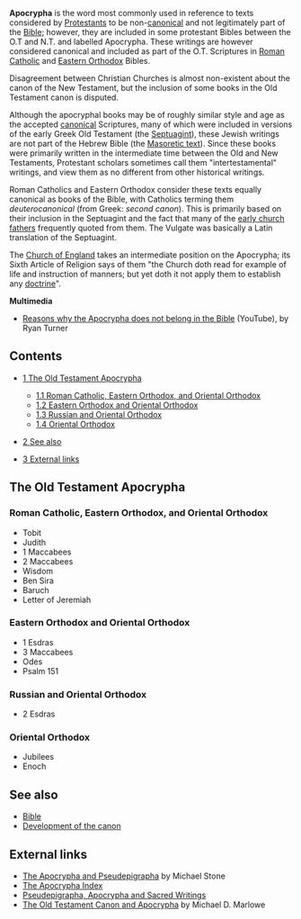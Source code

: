 **Apocrypha** is the word most commonly used in reference to texts
considered by [Protestants](Protestantism "Protestantism") to be
non-[canonical](Development_of_the_canon "Development of the canon")
and not legitimately part of the [Bible](Bible "Bible"); however,
they are included in some protestant Bibles between the O.T and
N.T. and labelled Apocrypha. These writings are however considered
canonical and included as part of the O.T. Scriptures in
[Roman Catholic](Roman_Catholic "Roman Catholic") and
[Eastern Orthodox](Eastern_Orthodox "Eastern Orthodox") Bibles.

Disagreement between Christian Churches is almost non-existent
about the canon of the New Testament, but the inclusion of some
books in the Old Testament canon is disputed.

Although the apocryphal books may be of roughly similar style and
age as the accepted
[canonical](Development_of_the_canon "Development of the canon")
Scriptures, many of which were included in versions of the early
Greek Old Testament (the [Septuagint](Septuagint "Septuagint")),
these Jewish writings are not part of the Hebrew Bible (the
[Masoretic text](Masoretic_text "Masoretic text")). Since these
books were primarily written in the intermediate time between the
Old and New Testaments, Protestant scholars sometimes call them
"intertestamental" writings, and view them as no different from
other historical writings.

Roman Catholics and Eastern Orthodox consider these texts equally
canonical as books of the Bible, with Catholics terming them
*deuterocanonical* (from Greek: *second canon*). This is primarily
based on their inclusion in the Septuagint and the fact that many
of the
[early church fathers](Early_church_fathers "Early church fathers")
frequently quoted from them. The Vulgate was basically a Latin
translation of the Septuagint.

The [Church of England](Church_of_England "Church of England")
takes an intermediate position on the Apocrypha; its Sixth Article
of Religion says of them "the Church doth read for example of life
and instruction of manners; but yet doth it not apply them to
establish any [doctrine](Doctrine "Doctrine")".

**Multimedia**

-   [Reasons why the Apocrypha does not belong in the Bible](http://www.youtube.com/watch?v=zNbtyn0jxKo)
    (YouTube), by Ryan Turner

## Contents

-   [1 The Old Testament Apocrypha](#The_Old_Testament_Apocrypha)
    -   [1.1 Roman Catholic, Eastern Orthodox, and Oriental Orthodox](#Roman_Catholic.2C_Eastern_Orthodox.2C_and_Oriental_Orthodox)
    -   [1.2 Eastern Orthodox and Oriental Orthodox](#Eastern_Orthodox_and_Oriental_Orthodox)
    -   [1.3 Russian and Oriental Orthodox](#Russian_and_Oriental_Orthodox)
    -   [1.4 Oriental Orthodox](#Oriental_Orthodox)

-   [2 See also](#See_also)
-   [3 External links](#External_links)

## The Old Testament Apocrypha

### Roman Catholic, Eastern Orthodox, and Oriental Orthodox

-   Tobit
-   Judith
-   1 Maccabees
-   2 Maccabees
-   Wisdom
-   Ben Sira
-   Baruch
-   Letter of Jeremiah

### Eastern Orthodox and Oriental Orthodox

-   1 Esdras
-   3 Maccabees
-   Odes
-   Psalm 151

### Russian and Oriental Orthodox

-   2 Esdras

### Oriental Orthodox

-   Jubilees
-   Enoch

## See also

-   [Bible](Bible "Bible")
-   [Development of the canon](Development_of_the_canon "Development of the canon")

## External links

-   [The Apocrypha and Pseudepigrapha](http://www.jewishvirtuallibrary.org/jsource/Judaism/apocrypha.html)
    by Michael Stone
-   [The Apocrypha Index](http://www.sacred-texts.com/chr/apo/index.htm)
-   [Pseudepigrapha, Apocrypha and Sacred Writings](http://www.pseudepigrapha.com/)
-   [The Old Testament Canon and Apocrypha](http://www.bible-researcher.com/canon2.html)
    by Michael D. Marlowe



